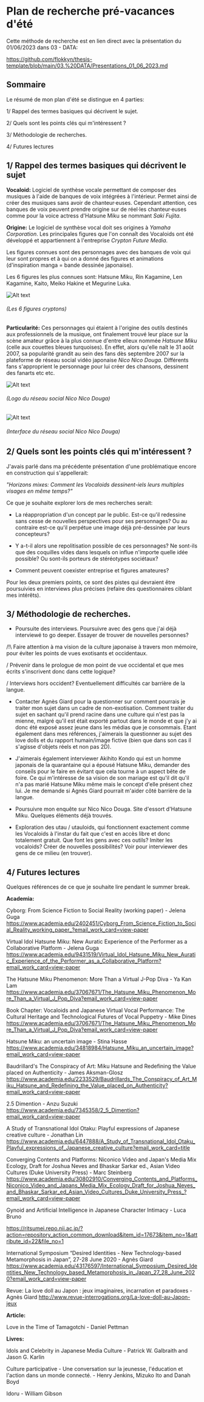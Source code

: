 # Plan de recherche pré-vacances d'été

Cette méthode de recherche est en lien direct avec la présentation du 01/06/2023 dans 03 - DATA:

https://github.com/flokkyn/thesis-template/blob/main/03.%20DATA/Presentations_01_06_2023.md

## Sommaire

Le résumé de mon plan d'été se distingue en 4 parties:

 1/ Rappel des termes basiques qui décrivent le sujet.

 2/ Quels sont les points clés qui m'intéressent ?

 3/ Méthodologie de recherches.

 4/ Futures lectures

## 1/ Rappel des termes basiques qui décrivent le sujet


**Vocaloid:** Logiciel de synthèse vocale permettant de composer des musiques à l'aide de banques de voix intégrées à l'intérieur. Permet ainsi de créer des musiques sans avoir de chanteur·euses.
Cependant attention, ces banques de voix peuvent prendre origine sur de réel·les chanteur·euses comme pour la voice actress d'Hatsune Miku se nommant *Saki Fujita*.

**Origine:** Le logiciel de synthèse vocal doit ses origines à *Yamaha Corporation*. Les principales figures que l'on connaît des Vocaloids ont été développé et appartiennent à l'entreprise *Crypton Future Media*.

Les figures connues sont des personnages avec des banques de voix qui leur sont propres et à qui on a donné des figures et animations (d'inspiration manga = bande dessinée japonaise).

Les 6 figures les plus connues sont: Hatsune Miku, Rin Kagamine, Len Kagamine, Kaito, Meiko Hakine et Megurine Luka.

![Alt text](<../03. DATA/Pic_01_06_2023/sixcryptons.png>)
###### (Les 6 figures cryptons)


**Particularité:** Ces personnages qui étaient à l'origine des outils destinés aux professionnels de la musique, ont finalement trouvé leur place sur la scène amateur grâce à la plus connue d'entre elleux nommée *Hatsune Miku* (celle aux couettes bleues turquoises). En effet, alors qu'elle naît le 31 août 2007, sa popularité grandit au sein des fans dès septembre 2007 sur la plateforme de réseau social vidéo japonaise *Nico Nico Douga*. Différents fans s'approprient le personnage pour lui créer des chansons, dessinent des fanarts etc etc.

![Alt text](Pic_27_06_2023/niconicodouga.png)
###### (Logo du réseau social Nico Nico Douga)

![Alt text](Pic_27_06_2023/niconicodougainterface.png)
###### (Interface du réseau social Nico Nico Douga)

##  2/ Quels sont les points clés qui m'intéressent ?

J'avais parlé dans ma précédente présentation d'une problématique encore en construction qui s'appellerait:

*"Horizons mixes: Comment les Vocaloids dessinent-iels leurs multiples visages en même temps?"*

Ce que je souhaite explorer lors de mes recherches serait:

- La réappropriation d'un concept par le public. Est-ce qu'il redessine sans cesse de nouvelles perspectives pour ses personnages? Ou au contraire est-ce qu'il perpétue une image déjà pré-dessinée par leurs concepteurs?

- Y a-t-il alors une repolitisation possible de ces personnages? Ne sont-ils que des coquilles vides dans lesquels on influe n'importe quelle idée possible? Ou sont-ils porteurs de stéréotypes sociétaux?

- Comment peuvent coexister entreprise et figures amateures?

Pour les deux premiers points, ce sont des pistes qui devraient être poursuivies en interviews plus précises (refaire des questionnaires ciblant mes intérêts).


## 3/ Méthodologie de recherches.

- Poursuite des interviews. Poursuivre avec des gens que j'ai déjà interviewé to go deeper. Essayer de trouver de nouvelles personnes?

/!\ Faire attention à ma vision de la culture japonaise à travers mon mémoire, pour éviter les points de vues exotisants et occidentaux.

/ Prévenir dans le prologue de mon point de vue occidental et que mes écrits s'inscrivent donc dans cette logique?

/ Interviews hors occident? Eventuellement difficultés car barrière de la langue.

- Contacter Agnès Giard pour la questionner sur comment pourrais je traiter mon sujet dans un cadre de non-exotisation. Comment traiter du sujet en sachant qu'il prend racine dans une culture qui n'est pas la mienne, malgré qu'il est était exporté partout dans le monde et que j'y ai donc été exposé assez jeune dans les médias que je consommais.
Etant également dans mes références, j'aimerais la questionner au sujet des love dolls et du rapport humain/image fictive (bien que dans son cas il s'agisse d'objets réels et non pas 2D).


- J'aimerais également interviewer Akihito Kondo qui est un homme japonais de la quarantaine qui a épousé Hatsune Miku, demander des conseils pour le faire en évitant que cela tourne à un aspect bête de foire. Ce qui m'intéresse de sa vision de son mariage est qu'il dit qu'il n'a pas marié Hatsune Miku même mais le concept d'elle présent chez lui. Je me demande si Agnès Giard pourrait m'aider côté barrière de la langue.

- Poursuivre mon enquête sur Nico Nico Douga. Site d'essort d'Hatsune Miku. Quelques éléments déjà trouvés.

- Exploration des utau / utauloids, qui fonctionnent exactement comme les Vocaloids à l'instar du fait que c'est en accès libre et donc totalement gratuit.
Que font les gens avec ces outils? Imiter les vocaloids? Créer de nouvelles possibilités? Voir pour interviewer des gens de ce milieu (en trouver).

## 4/ Futures lectures

Quelques références de ce que je souhaite lire pendant le summer break.

**Academia:**

Cyborg: From Science Fiction to Social Reality (working paper) - Jelena Guga
https://www.academia.edu/2402451/Cyborg_From_Science_Fiction_to_Social_Reality_working_paper_?email_work_card=view-paper

Virtual Idol Hatsune Miku: New Auratic Experience of the Performer as a Collaborative Platform - Jelena Guga
https://www.academia.edu/9431519/Virtual_Idol_Hatsune_Miku_New_Auratic_Experience_of_the_Performer_as_a_Collaborative_Platform?email_work_card=view-paper

The Hatsune Miku Phenomenon: More Than a Virtual J-Pop Diva - Ya Kan Lam
https://www.academia.edu/37067671/The_Hatsune_Miku_Phenomenon_More_Than_a_Virtual_J_Pop_Diva?email_work_card=view-paper

Book Chapter: Vocaloids and Japanese Virtual Vocal Performance: The Cultural Heritage and Technological Futures of Vocal Puppetry - Mike Dines
https://www.academia.edu/37067671/The_Hatsune_Miku_Phenomenon_More_Than_a_Virtual_J_Pop_Diva?email_work_card=view-paper

Hatsune Miku: an uncertain image - Stina Hasse
https://www.academia.edu/34818984/Hatsune_Miku_an_uncertain_image?email_work_card=view-paper

Baudrillard's The Conspiracy of Art: Miku Hatsune and Redefining the Value placed on Authenticity - James Aksman-Glosz
https://www.academia.edu/2233529/Baudrillards_The_Conspiracy_of_Art_Miku_Hatsune_and_Redefining_the_Value_placed_on_Authenticity?email_work_card=view-paper

2.5 Dimention - Anzu Suzuki
https://www.academia.edu/7345358/2_5_Dimention?email_work_card=view-paper

A Study of Transnational Idol Otaku: Playful expressions of Japanese creative culture - Jonathan Lin
https://www.academia.edu/6447888/A_Study_of_Transnational_Idol_Otaku_Playful_expressions_of_Japanese_creative_culture?email_work_card=title

Converging Contents and Platforms: Niconico Video and Japan's Media Mix Ecology, Draft for Joshua Neves and Bhaskar Sarkar ed., Asian Video Cultures (Duke University Press) - Marc Steinberg
https://www.academia.edu/30802910/Converging_Contents_and_Platforms_Niconico_Video_and_Japans_Media_Mix_Ecology_Draft_for_Joshua_Neves_and_Bhaskar_Sarkar_ed_Asian_Video_Cultures_Duke_University_Press_?email_work_card=view-paper

Gynoid and Artificial Intelligence in Japanese Character Intimacy - Luca Bruno

https://ritsumei.repo.nii.ac.jp/?action=repository_action_common_download&item_id=17673&item_no=1&attribute_id=22&file_no=1

International Symposium “Desired Identities - New Technology-based Metamorphosis in Japan”, 27-28 June 2020 - Agnès Giard
https://www.academia.edu/43176597/International_Symposium_Desired_Identities_New_Technology_based_Metamorphosis_in_Japan_27_28_June_2020?email_work_card=view-paper

Revue: La love doll au Japon : jeux imaginaires, incarnation et paradoxes - Agnès Giard
http://www.revue-interrogations.org/La-love-doll-au-Japon-jeux


**Article:**

Love in the Time of Tamagotchi - Daniel Pettman

**Livres:**

Idols and Celebrity in Japanese Media Culture - Patrick W. Galbraith and Jason G. Karlin

Culture participative - Une conversation sur la jeunesse, l'éducation et l'action dans un monde connecté. - Henry Jenkins, Mizuko Ito and Danah Boyd

Idoru - William Gibson